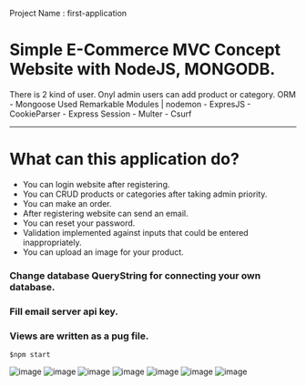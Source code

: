 Project Name : first-application
# Simple E-Commerce MVC Concept Website with NodeJS, MONGODB.

There is 2 kind of user. Onyl admin users can add product or category.
ORM - Mongoose
Used Remarkable Modules | nodemon - ExpresJS - CookieParser - Express Session - Multer - Csurf



<hr>


# What can this application do? 
  - You can login website after  registering.
  - You can CRUD products or categories after taking admin priority.
  - You can make an order.
  - After registering website can send an email.
  - You can reset your password.
  - Validation implemented against inputs that could be entered inappropriately.
  - You can upload an image for your product.
  
### Change database QueryString for connecting your own database.
### Fill email server api key.
### Views are written as a pug file.

```
$npm start
```  
 
![image](https://user-images.githubusercontent.com/60510780/133971728-f4550a65-5d03-4e8b-8072-3aabf230041b.png)
![image](https://user-images.githubusercontent.com/60510780/133971790-17530a0e-2911-43b1-809f-fc72d1fc8119.png)
![image](https://user-images.githubusercontent.com/60510780/133971832-d79bf36e-d11f-42f1-8442-4c31c8ed5d9c.png)
![image](https://user-images.githubusercontent.com/60510780/133971868-2aceb526-71da-432e-a4a8-fae6fa18a7bd.png)
![image](https://user-images.githubusercontent.com/60510780/133972361-d1707dba-f3d5-453d-88c1-4abb9ee1a91f.png)
![image](https://user-images.githubusercontent.com/60510780/133972415-1a61069f-138a-4043-92e3-0b6895d34d69.png)
![image](https://user-images.githubusercontent.com/60510780/133972460-b53057fa-5b43-4378-a5a7-11fe684936a6.png)


